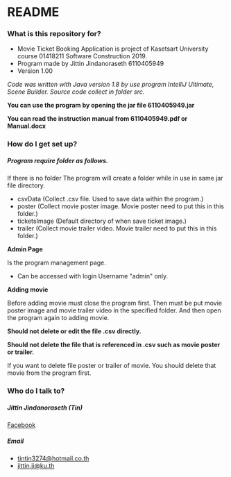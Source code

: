 # README #

### What is this repository for? ###

* Movie Ticket Booking Application is project of Kasetsart University course 01418211 Software Construction 2019.
* Program made by Jittin Jindanoraseth 6110405949
* Version 1.00

_Code was written with Java version 1.8 by use program IntelliJ Ultimate, Scene Builder. Source code collect in folder src._

**You can use the program by opening the jar file 6110405949.jar**

**You can read the instruction manual from 6110405949.pdf or Manual.docx**

### How do I get set up? ###
##### **Program require folder as follows.**
If there is no folder The program will create a folder while in use in same jar file directory.
* csvData (Collect .csv file. Used to save data within the program.)
* poster (Collect movie poster image. Movie poster need to put this in this folder.)
* ticketsImage (Default directory of when save ticket image.)
* trailer (Collect movie trailer video. Movie trailer need to put this in this folder.)

**Admin Page** 

Is the program management page.
* Can be accessed with login Username "admin" only.


**Adding movie** 

Before adding movie must close the program first. 
Then must be put movie poster image and movie trailer video in the specified folder.
And then open the program again to adding movie.

**Should not delete or edit the file .csv directly.**

**Should not delete the file that is referenced in .csv such as movie poster or trailer.**

If you want to delete file poster or trailer of movie. You should delete that movie from the program first.

### Who do I talk to? ###
##### Jittin Jindanoraseth (Tin)
[Facebook](https://www.facebook.com/tintin3274) 
##### Email
* tintin3274@hotmail.co.th
* jittin.ji@ku.th